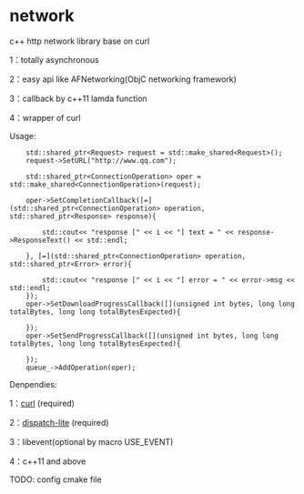# network
c++ http network library base on curl

1：totally asynchronous

2：easy api like AFNetworking(ObjC networking framework)

3：callback by c++11 lamda function

4：wrapper of curl

Usage:

		std::shared_ptr<Request> request = std::make_shared<Request>();
        request->SetURL("http://www.qq.com");
        
        std::shared_ptr<ConnectionOperation> oper = std::make_shared<ConnectionOperation>(request);
        
        oper->SetCompletionCallback([=](std::shared_ptr<ConnectionOperation> operation, std::shared_ptr<Response> response){
            
            std::cout<< "response [" << i << "] text = " << response->ResponseText() << std::endl;
            
        }, [=](std::shared_ptr<ConnectionOperation> operation, std::shared_ptr<Error> error){
            
            std::cout<< "response [" << i << "] error = " << error->msg << std::endl;
        });
        oper->SetDownloadProgressCallback([](unsigned int bytes, long long totalBytes, long long totalBytesExpected){
            
        });
        oper->SetSendProgressCallback([](unsigned int bytes, long long totalBytes, long long totalBytesExpected){
            
        });
        queue_->AddOperation(oper);
        
        
Denpendies:

1：[curl](https://github.com/jasenhuang/curl-ios)  (required)

2：[dispatch-lite](https://github.com/jasenhuang/dispatch-lite)   (required) 

3：libevent(optional by macro USE_EVENT)

4：c++11 and above

TODO:
config cmake file
